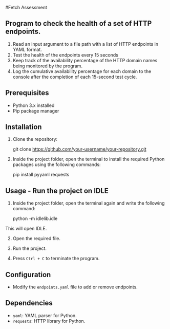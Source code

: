 #Fetch Assessment

## Program to check the health of a set of HTTP endpoints.

1. Read an input argument to a file path with a list of HTTP endpoints in YAML format.
2. Test the health of the endpoints every 15 seconds
3. Keep track of the availability percentage of the HTTP domain names being monitored by the program.
4. Log the cumulative availability percentage for each domain to the console after the completion of each 15-second test cycle.

## Prerequisites

- Python 3.x installed
- Pip package manager

## Installation

1. Clone the repository:

    git clone https://github.com/your-username/your-repository.git
   

2. Inside the project folder, open the terminal to install the required Python packages using the following commands:

    pip install pyyaml requests


## Usage - Run the project on IDLE

1. Inside the project folder, open the terminal again and write the following command:

   python -m idlelib.idle
  
  This will open IDLE.

2. Open the required file.

3. Run the project.

4. Press `Ctrl + C` to terminate the program.

## Configuration

- Modify the `endpoints.yaml` file to add or remove endpoints.

## Dependencies

- `yaml`: YAML parser for Python.
- `requests`: HTTP library for Python.
